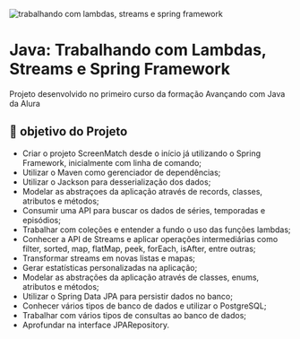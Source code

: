 ![trabalhando com lambdas, streams e spring framework](https://github.com/user-attachments/assets/848d701d-2920-43b8-bad7-3b3779e069f1)


# Java: Trabalhando com Lambdas, Streams e Spring Framework
Projeto desenvolvido no primeiro curso da formação Avançando com Java da Alura

## 🔨 objetivo do Projeto
- Criar o projeto ScreenMatch desde o início já utilizando o Spring Framework, inicialmente com linha de comando;
- Utilizar o Maven como gerenciador de dependências;
- Utilizar o Jackson para desserialização dos dados;
- Modelar as abstraçoes da aplicação através de records, classes, atributos e métodos;
- Consumir uma API para buscar os dados de séries, temporadas e episódios;
- Trabalhar com coleções e entender a fundo o uso das funções lambdas;
- Conhecer a API de Streams e aplicar operações intermediárias como filter, sorted, map, flatMap, peek, forEach, isAfter, entre outras;
- Transformar streams em novas listas e mapas;
- Gerar estatísticas personalizadas na aplicação;
- Modelar as abstrações da aplicação através de classes, enums, atributos e métodos;
- Utilizar o Spring Data JPA para persistir dados no banco;
- Conhecer vários tipos de banco de dados e utilizar o PostgreSQL;
- Trabalhar com vários tipos de consultas ao banco de dados;
- Aprofundar na interface JPARepository.
